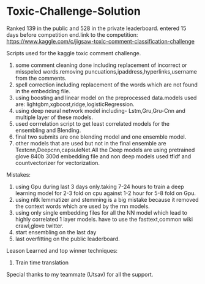 # Toxic-Challenge-Solution
Ranked 139 in the public and 528 in the private leaderboard. entered 15 days before competition end.link to the competition:
https://www.kaggle.com/c/jigsaw-toxic-comment-classification-challenge

Scripts used for the kaggle toxic comment challenge.
1. some comment cleaning done including replacement of incorrect or misspeled words.removing puncuations,ipaddress,hyperlinks,username from the comments.
2. spell correction including replacement of the words which are not found in the embedding file.
3. using boosting and linear model on the preprocessed data.models used are: lightgbm,xgboost,ridge,logisticRegression.
4. using deep neural network model including- Lstm,Gru,Gru-Cnn and multiple layer of these models.
5. used corrrelation script to get least correlated models for the ensembling and Blending.
6. final two submits are one blending model and one ensemble model.
7. other models that are used but not in the final ensemble are Textcnn,Deepcnn,capsuleNet.All the Deep models are using pretrained glove 840b 300d embedding file and non deep models used tfidf and countvectorizer for vectorization.

Mistakes:
1. using Gpu during last 3 days only.taking 7-24 hours to train a deep learning model for 2-3 fold on cpu against 1-2 hour for 5-8 fold on Gpu.
2. using nltk lemmatizer and stemming is a big mistake because it removed the context words which are used by the rnn models.
3. using only single embedding files for all the NN model which lead to highly correlated 1 layer models. have to use the fasttext,common wiki crawl,glove twitter.
4. start ensembling on the last day
5. last overfitting on the public leaderboard.

Leason Learned and top winner techniques:
1. Train time translation

Special thanks to my teammate (Utsav) for all the support.
